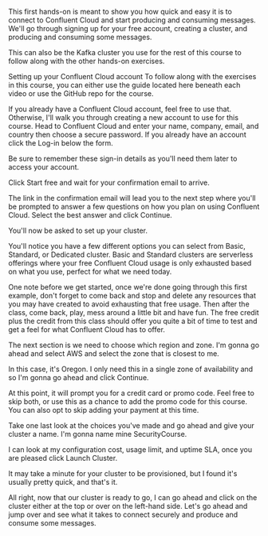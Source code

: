 This first hands-on is meant to show you how quick and easy it is to connect to Confluent Cloud and start producing and consuming messages. We'll go through signing up for your free account, creating a cluster, and producing and consuming some messages.

This can also be the Kafka cluster you use for the rest of this course to follow along with the other hands-on exercises.

Setting up your Confluent Cloud account
To follow along with the exercises in this course, you can either use the guide located here beneath each video or use the GitHub repo for the course.

If you already have a Confluent Cloud account, feel free to use that. Otherwise, I'll walk you through creating a new account to use for this course. Head to Confluent Cloud and enter your name, company, email, and country then choose a secure password. If you already have an account click the Log-in below the form.

Be sure to remember these sign-in details as you'll need them later to access your account.

Click Start free and wait for your confirmation email to arrive.

The link in the confirmation email will lead you to the next step where you'll be prompted to answer a few questions on how you plan on using Confluent Cloud. Select the best answer and click Continue.

You'll now be asked to set up your cluster.

You'll notice you have a few different options you can select from Basic, Standard, or Dedicated cluster. Basic and Standard clusters are serverless offerings where your free Confluent Cloud usage is only exhausted based on what you use, perfect for what we need today.

One note before we get started, once we're done going through this first example, don't forget to come back and stop and delete any resources that you may have created to avoid exhausting that free usage. Then after the class, come back, play, mess around a little bit and have fun. The free credit plus the credit from this class should offer you quite a bit of time to test and get a feel for what Confluent Cloud has to offer.

The next section is we need to choose which region and zone. I'm gonna go ahead and select AWS and select the zone that is closest to me.

In this case, it's Oregon. I only need this in a single zone of availability and so I'm gonna go ahead and click Continue.

At this point, it will prompt you for a credit card or promo code. Feel free to skip both, or use this as a chance to add the promo code for this course. You can also opt to skip adding your payment at this time.

Take one last look at the choices you've made and go ahead and give your cluster a name. I'm gonna name mine SecurityCourse.

I can look at my configuration cost, usage limit, and uptime SLA, once you are pleased click Launch Cluster.

It may take a minute for your cluster to be provisioned, but I found it's usually pretty quick, and that's it.

All right, now that our cluster is ready to go, I can go ahead and click on the cluster either at the top or over on the left-hand side. Let's go ahead and jump over and see what it takes to connect securely and produce and consume some messages.
